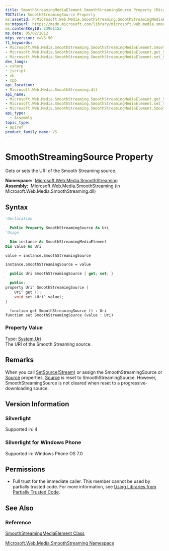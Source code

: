 ```yaml
---
title: SmoothStreamingMediaElement.SmoothStreamingSource Property (Microsoft.Web.Media.SmoothStreaming)
TOCTitle: SmoothStreamingSource Property
ms:assetid: P:Microsoft.Web.Media.SmoothStreaming.SmoothStreamingMediaElement.SmoothStreamingSource
ms:mtpsurl: https://msdn.microsoft.com/library/microsoft.web.media.smoothstreaming.smoothstreamingmediaelement.smoothstreamingsource(v=VS.90)
ms:contentKeyID: 23961153
ms.date: 05/02/2012
mtps_version: v=VS.90
f1_keywords:
- Microsoft.Web.Media.SmoothStreaming.SmoothStreamingMediaElement.SmoothStreamingSource
- Microsoft.Web.Media.SmoothStreaming.SmoothStreamingMediaElement.get_SmoothStreamingSource
- Microsoft.Web.Media.SmoothStreaming.SmoothStreamingMediaElement.set_SmoothStreamingSource
dev_langs:
- csharp
- jscript
- vb
- cpp
api_location:
- Microsoft.Web.Media.SmoothStreaming.dll
api_name:
- Microsoft.Web.Media.SmoothStreaming.SmoothStreamingMediaElement.get_SmoothStreamingSource
- Microsoft.Web.Media.SmoothStreaming.SmoothStreamingMediaElement.set_SmoothStreamingSource
- Microsoft.Web.Media.SmoothStreaming.SmoothStreamingMediaElement.SmoothStreamingSource
api_type:
  - Assembly
topic_type:
- apiref
product_family_name: VS
---
```


# SmoothStreamingSource Property

Gets or sets the URI of the Smooth Streaming source.

**Namespace:**  [Microsoft.Web.Media.SmoothStreaming](microsoft-web-media-smoothstreaming-namespace_1.md)  
**Assembly:**  Microsoft.Web.Media.SmoothStreaming (in Microsoft.Web.Media.SmoothStreaming.dll)

## Syntax

```vb
'Declaration

  Public Property SmoothStreamingSource As Uri
'Usage

  Dim instance As SmoothStreamingMediaElement
Dim value As Uri

value = instance.SmoothStreamingSource

instance.SmoothStreamingSource = value
```

```csharp
  public Uri SmoothStreamingSource { get; set; }
```

```cpp
  public:
property Uri^ SmoothStreamingSource {
    Uri^ get ();
    void set (Uri^ value);
}
```

```jscript
  function get SmoothStreamingSource () : Uri
function set SmoothStreamingSource (value : Uri)
```

### Property Value

Type: [System.Uri](https://msdn.microsoft.com/library/txt7706a)  
The URI of the Smooth Streaming source.  

## Remarks

When you call [SetSource(Stream)](smoothstreamingmediaelement-setsource-method-microsoft-web-media-smoothstreaming_1.md) or assign the SmoothStreamingSource or [Source](smoothstreamingmediaelement-source-property-microsoft-web-media-smoothstreaming_1.md) properties, [Source](smoothstreamingmediaelement-source-property-microsoft-web-media-smoothstreaming_1.md) is reset to SmoothStreamingSource. However, SmoothStreamingSource is not cleared when reset to a progressive-downloading source.

## Version Information

### Silverlight

Supported in: 4  

### Silverlight for Windows Phone

Supported in: Windows Phone OS 7.0  

## Permissions

  - Full trust for the immediate caller. This member cannot be used by partially trusted code. For more information, see [Using Libraries from Partially Trusted Code](https://msdn.microsoft.com/library/8skskf63).

## See Also

### Reference

[SmoothStreamingMediaElement Class](smoothstreamingmediaelement-class-microsoft-web-media-smoothstreaming_1.md)

[Microsoft.Web.Media.SmoothStreaming Namespace](microsoft-web-media-smoothstreaming-namespace_1.md)

